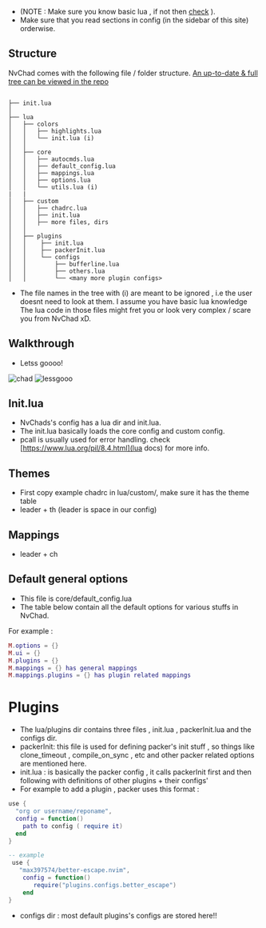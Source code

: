- (NOTE : Make sure you know basic lua , if not then [check](https://nvchad.github.io/getting-started/learn-lua) ).
- Make sure that you read sections in config (in the sidebar of this site) orderwise.

## Structure

NvChad comes with the following file / folder structure. [An up-to-date & full tree can be viewed in the repo](https://github.com/NvChad/NvChad/)

```tree

├── init.lua
│
├── lua
│   ├── colors
│   │   ├── highlights.lua
│   │   └── init.lua (i)
│   │
│   ├── core
│   │   ├── autocmds.lua
│   │   ├── default_config.lua
│   │   ├── mappings.lua
│   │   ├── options.lua
│   │   └── utils.lua (i)
|   |
│   ├── custom
│   │   ├── chadrc.lua
│   │   ├── init.lua
│   │   ├── more files, dirs
│   │
│   ├── plugins
│   │    ├── init.lua
│   │    ├── packerInit.lua
│   │    └── configs
│   │        ├── bufferline.lua
│   │        ├── others.lua
│   │        └── <many more plugin configs>

```

- The file names in the tree with (i) are meant to be ignored , i.e the user doesnt need to look at them. I assume you have basic lua knowledge The lua code in those files might fret you or look very complex / scare you from NvChad xD.

## Walkthrough

- Letss goooo!

![chad](https://media.discordapp.net/attachments/610012463907209227/891016498733256774/869951078962196571.png)
![lessgooo](https://cdn.discordapp.com/attachments/610012463907209227/891011437810577480/863483056531046450.png)

## Init.lua

- NvChads's config has a lua dir and init.lua.
- The init.lua basically loads the core config and custom config.
- pcall is usually used for error handling. check [https://www.lua.org/pil/8.4.html](lua docs) for more info.

## Themes

- First copy example chadrc in lua/custom/, make sure it has the theme table
- leader + th (leader is space in our config)

## Mappings

- leader + ch 

## Default general options

- This file is core/default_config.lua
- The table below contain all the default options for various stuffs in NvChad.

For example :

```lua
M.options = {}
M.ui = {}
M.plugins = {}
M.mappings = {} has general mappings
M.mappings.plugins = {} has plugin related mappings
```
# Plugins

- The lua/plugins dir contains three files , init.lua , packerInit.lua and the configs dir.
- packerInit: this file is used for defining packer's init stuff , so things like clone_timeout , compile_on_sync , etc and other packer related options are mentioned here.
- init.lua : is basically the packer config , it calls packerInit first and then following with definitions of other plugins + their configs'
- For example to add a plugin , packer uses this format :

```lua
use {
  "org or username/reponame",
  config = function()
    path to config ( require it)
  end
}

-- example
 use {
   "max397574/better-escape.nvim",
    config = function()
       require("plugins.configs.better_escape")
    end
}
```
- configs dir : most default plugins's configs are stored here!!
